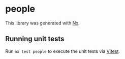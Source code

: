 # people

This library was generated with [Nx](https://nx.dev).

## Running unit tests

Run `nx test people` to execute the unit tests via [Vitest](https://vitest.dev/).
